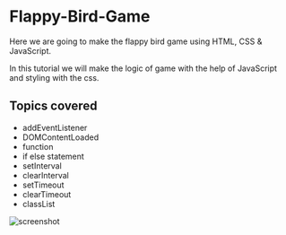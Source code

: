 # Flappy-Bird-Game

Here we are going to make the flappy bird game using HTML, CSS & JavaScript.

In this tutorial we will make the logic of game with the help of JavaScript and styling with the css.

## Topics covered 

* addEventListener
* DOMContentLoaded
* function
* if else statement
* setInterval
* clearInterval
* setTimeout
* clearTimeout
* classList


![screenshot]()
